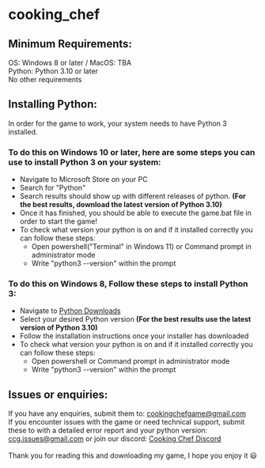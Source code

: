 # cooking_chef

## Minimum Requirements:
OS: Windows 8 or later / MacOS: TBA
</br>
Python: Python 3.10 or later 
</br>
No other requirements
</br>
## Installing Python:
In order for the game to work, your system needs to have Python 3 installed.
</br>
### To do this on Windows 10 or later, here are some steps you can use to install Python 3 on your system:
- Navigate to Microsoft Store on your PC
- Search for "Python"
- Search results should show up with different releases of python. <b>(For the best results, download the latest version of Python 3.10)</b>
- Once it has finished, you should be able to execute the game.bat file in order to start the game!
- To check what version your python is on and if it installed correctly you can follow these steps:
  - Open powershell("Terminal" in Windows 11) or Command prompt in administrator mode
  - Write "python3 --version" within the prompt
### To do this on Windows 8, Follow these steps to install Python 3:
- Navigate to [Python Downloads](https://www.python.org/downloads/windows/)
- Select your desired Python version <b>(For the best results use the latest version of Python 3.10)</b>
- Follow the installation instructions once your installer has downloaded
- To check what version your python is on and if it installed correctly you can follow these steps:
  - Open powershell or Command prompt in administrator mode
  - Write "python3 --version" within the prompt
## Issues or enquiries:
If you have any enquiries, submit them to: cookingchefgame@gmail.com
</br>
If you encounter issues with the game or need technical support, submit these to with a detailed error report and your python version: ccg.issues@gmail.com or join our discord: [Cooking Chef Discord](https://discord.gg/CFQdynhFNd)
</br>
</br>
Thank you for reading this and downloading my game, I hope you enjoy it :smiley:

